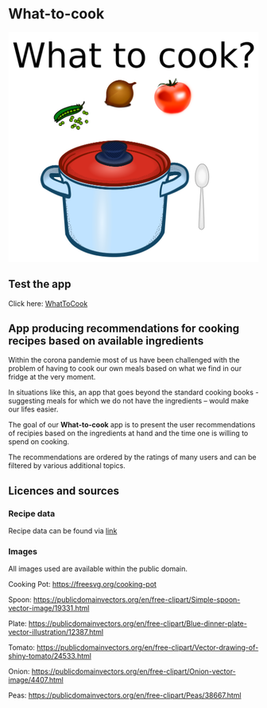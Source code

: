 # What-to-cook

![What-to-cook](app/static/What-to-cook.png)


## Test the app

Click here: [WhatToCook](https://whattocook-app.herokuapp.com/)


## App producing recommendations for cooking recipes based on available ingredients


Within the corona pandemie most of us have been challenged with the problem of having to cook our own meals based on what we find in our fridge at the very moment. 

In situations like this, an app that goes beyond the standard cooking books - suggesting meals for which we do not have the ingredients – would make our lifes easier. 

The goal of our **What-to-cook** app is to present the user recommendations of recipies based on the ingredients at hand and the time one is willing to spend on cooking. 

The recommendations are ordered by the ratings of many users and can be filtered by various additional topics.


## Licences and sources 
### Recipe data
Recipe data can be found via [link](https://www.kaggle.com/snehallokesh31096/recipe)

### Images
All images used are available within the public domain. 

Cooking Pot: https://freesvg.org/cooking-pot

Spoon: https://publicdomainvectors.org/en/free-clipart/Simple-spoon-vector-image/19331.html

Plate: https://publicdomainvectors.org/en/free-clipart/Blue-dinner-plate-vector-illustration/12387.html

Tomato: https://publicdomainvectors.org/en/free-clipart/Vector-drawing-of-shiny-tomato/24533.html

Onion: https://publicdomainvectors.org/en/free-clipart/Onion-vector-image/4407.html

Peas: https://publicdomainvectors.org/en/free-clipart/Peas/38667.html